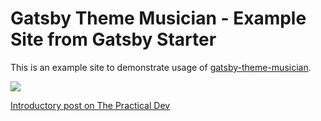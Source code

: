 # Gatsby Theme Musician - Example Site from Gatsby Starter

This is an example site to demonstrate usage of [gatsby-theme-musician](https://github.com/ekafyi/gatsby-theme-musician/).

![](https://res.cloudinary.com/practicaldev/image/fetch/s--A9O5UktH--/c_limit%2Cf_auto%2Cfl_progressive%2Cq_auto%2Cw_880/https://thepracticaldev.s3.amazonaws.com/i/w68dlrrb1u5mg117ncy7.png)

[Introductory post on The Practical Dev](https://dev.to/ekafyi/make-a-landing-page-for-your-band-in-30-minutes-with-gatsby-theme-musician-2a0d-temp-slug-3674651)
